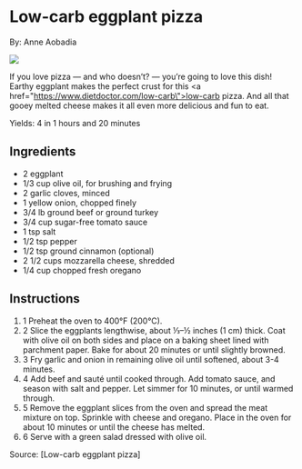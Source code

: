 # Low-carb eggplant pizza

By: Anne Aobadia

![](https://www.dietdoctor.com/wp-content/uploads/2016/01/DD-21.jpg)

If you love pizza — and who doesn’t? — you’re going to love this dish! Earthy eggplant makes the perfect crust for this <a href=\"https://www.dietdoctor.com/low-carb\">low-carb</a> pizza. And all that gooey melted cheese makes it all even more delicious and fun to eat.

Yields: 4 in 1 hours and 20 minutes

## Ingredients
- 2 eggplant
- 1/3 cup olive oil, for brushing and frying
- 2 garlic cloves, minced
- 1 yellow onion, chopped finely
- 3/4 lb ground beef or ground turkey
- 3/4 cup sugar-free tomato sauce
- 1 tsp salt
- 1/2 tsp pepper
- 1/2 tsp ground cinnamon (optional)
- 2 1/2 cups mozzarella cheese, shredded
- 1/4 cup chopped fresh oregano

## Instructions

1. 1 Preheat the oven to 400°F (200°C).
2. 2 Slice the eggplants lengthwise, about ⅓–½ inches (1 cm) thick. Coat with olive oil on both sides and place on a baking sheet lined with parchment paper. Bake for about 20 minutes or until slightly browned.
3. 3 Fry garlic and onion in remaining olive oil until softened, about 3-4 minutes.
4. 4 Add beef and sauté until cooked through. Add tomato sauce, and season with salt and pepper. Let simmer for 10 minutes, or until warmed through.
5. 5 Remove the eggplant slices from the oven and spread the meat mixture on top. Sprinkle with cheese and oregano. Place in the oven for about 10 minutes or until the cheese has melted.
6. 6 Serve with a green salad dressed with olive oil.

Source: [Low-carb eggplant pizza]